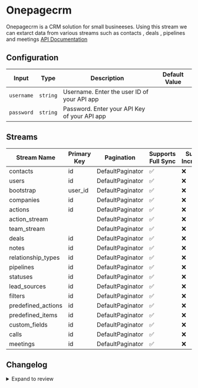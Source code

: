 # Onepagecrm
Onepagecrm is a CRM solution for small busineeses.
Using this stream we can extarct data from various streams such as contacts , deals , pipelines and meetings
[API Documentation](https://developer.onepagecrm.com/api/)

## Configuration

| Input | Type | Description | Default Value |
|-------|------|-------------|---------------|
| `username` | `string` | Username. Enter the user ID of your API app |  |
| `password` | `string` | Password. Enter your API Key of your API app |  |

## Streams
| Stream Name | Primary Key | Pagination | Supports Full Sync | Supports Incremental |
|-------------|-------------|------------|---------------------|----------------------|
| contacts | id | DefaultPaginator | ✅ |  ❌  |
| users | id | DefaultPaginator | ✅ |  ❌  |
| bootstrap | user_id | DefaultPaginator | ✅ |  ❌  |
| companies | id | DefaultPaginator | ✅ |  ❌  |
| actions | id | DefaultPaginator | ✅ |  ❌  |
| action_stream |  | DefaultPaginator | ✅ |  ❌  |
| team_stream |  | DefaultPaginator | ✅ |  ❌  |
| deals | id | DefaultPaginator | ✅ |  ❌  |
| notes | id | DefaultPaginator | ✅ |  ❌  |
| relationship_types | id | DefaultPaginator | ✅ |  ❌  |
| pipelines | id | DefaultPaginator | ✅ |  ❌  |
| statuses | id | DefaultPaginator | ✅ |  ❌  |
| lead_sources | id | DefaultPaginator | ✅ |  ❌  |
| filters | id | DefaultPaginator | ✅ |  ❌  |
| predefined_actions | id | DefaultPaginator | ✅ |  ❌  |
| predefined_items | id | DefaultPaginator | ✅ |  ❌  |
| custom_fields | id | DefaultPaginator | ✅ |  ❌  |
| calls | id | DefaultPaginator | ✅ |  ❌  |
| meetings | id | DefaultPaginator | ✅ |  ❌  |

## Changelog

<details>
  <summary>Expand to review</summary>

| Version          | Date              | Pull Request | Subject        |
|------------------|-------------------|--------------|----------------|
| 0.0.18 | 2025-04-12 | [57918](https://github.com/airbytehq/airbyte/pull/57918) | Update dependencies |
| 0.0.17 | 2025-04-05 | [57366](https://github.com/airbytehq/airbyte/pull/57366) | Update dependencies |
| 0.0.16 | 2025-03-29 | [56799](https://github.com/airbytehq/airbyte/pull/56799) | Update dependencies |
| 0.0.15 | 2025-03-22 | [56209](https://github.com/airbytehq/airbyte/pull/56209) | Update dependencies |
| 0.0.14 | 2025-03-08 | [55532](https://github.com/airbytehq/airbyte/pull/55532) | Update dependencies |
| 0.0.13 | 2025-03-01 | [55030](https://github.com/airbytehq/airbyte/pull/55030) | Update dependencies |
| 0.0.12 | 2025-02-23 | [54584](https://github.com/airbytehq/airbyte/pull/54584) | Update dependencies |
| 0.0.11 | 2025-02-15 | [53988](https://github.com/airbytehq/airbyte/pull/53988) | Update dependencies |
| 0.0.10 | 2025-02-08 | [53460](https://github.com/airbytehq/airbyte/pull/53460) | Update dependencies |
| 0.0.9 | 2025-02-01 | [52476](https://github.com/airbytehq/airbyte/pull/52476) | Update dependencies |
| 0.0.8 | 2025-01-18 | [51895](https://github.com/airbytehq/airbyte/pull/51895) | Update dependencies |
| 0.0.7 | 2025-01-11 | [51341](https://github.com/airbytehq/airbyte/pull/51341) | Update dependencies |
| 0.0.6 | 2024-12-28 | [50745](https://github.com/airbytehq/airbyte/pull/50745) | Update dependencies |
| 0.0.5 | 2024-12-21 | [50231](https://github.com/airbytehq/airbyte/pull/50231) | Update dependencies |
| 0.0.4 | 2024-12-14 | [49729](https://github.com/airbytehq/airbyte/pull/49729) | Update dependencies |
| 0.0.3 | 2024-12-12 | [49330](https://github.com/airbytehq/airbyte/pull/49330) | Update dependencies |
| 0.0.2 | 2024-12-11 | [49072](https://github.com/airbytehq/airbyte/pull/49072) | Starting with this version, the Docker image is now rootless. Please note that this and future versions will not be compatible with Airbyte versions earlier than 0.64 |
| 0.0.1 | 2024-11-09 | | Initial release by [@ombhardwajj](https://github.com/ombhardwajj) via Connector Builder |

</details>
